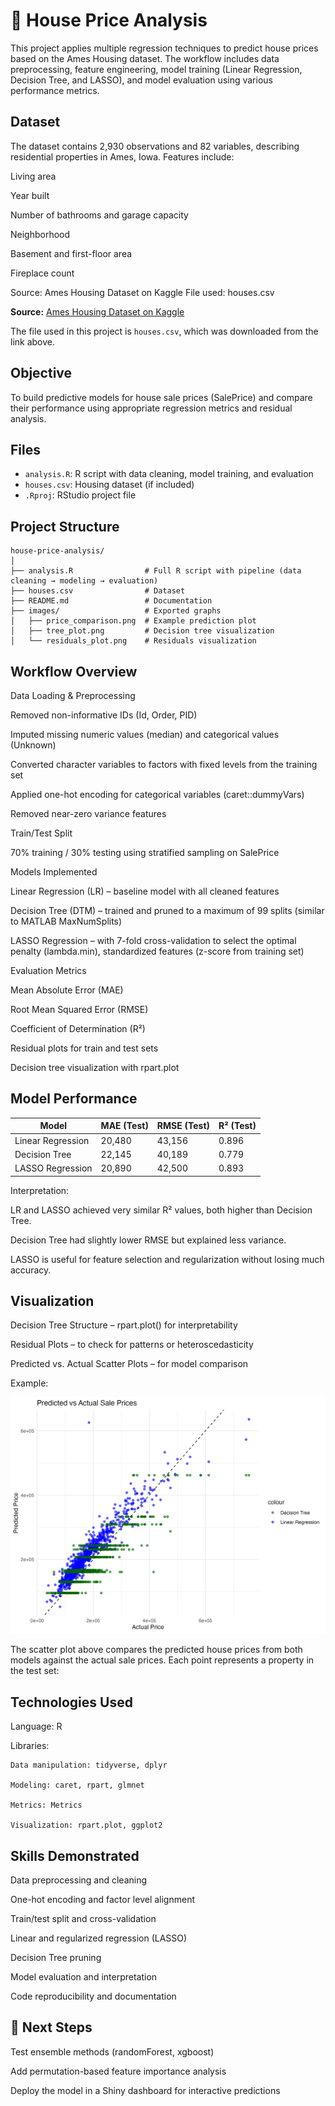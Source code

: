 # 🏡 House Price Analysis

This project applies multiple regression techniques to predict house prices based on the Ames Housing dataset.
The workflow includes data preprocessing, feature engineering, model training (Linear Regression, Decision Tree, and LASSO), and model evaluation using various performance metrics.

## Dataset
The dataset contains 2,930 observations and 82 variables, describing residential properties in Ames, Iowa.
Features include:

Living area

Year built

Number of bathrooms and garage capacity

Neighborhood

Basement and first-floor area

Fireplace count

Source: Ames Housing Dataset on Kaggle
File used: houses.csv

**Source:** [Ames Housing Dataset on Kaggle](https://www.kaggle.com/datasets/prevek18/ames-housing-dataset?resource=download)

The file used in this project is `houses.csv`, which was downloaded from the link above.

## Objective
To build predictive models for house sale prices (SalePrice) and compare their performance using appropriate regression metrics and residual analysis.

## Files
- `analysis.R`: R script with data cleaning, model training, and evaluation
- `houses.csv`: Housing dataset (if included)
- `.Rproj`: RStudio project file

## Project Structure
```
house-price-analysis/
│
├── analysis.R                # Full R script with pipeline (data cleaning → modeling → evaluation)
├── houses.csv                # Dataset
├── README.md                 # Documentation
├── images/                   # Exported graphs
│   ├── price_comparison.png  # Example prediction plot
│   ├── tree_plot.png         # Decision tree visualization
│   └── residuals_plot.png    # Residuals visualization

```

## Workflow Overview
Data Loading & Preprocessing

Removed non-informative IDs (Id, Order, PID)

Imputed missing numeric values (median) and categorical values (Unknown)

Converted character variables to factors with fixed levels from the training set

Applied one-hot encoding for categorical variables (caret::dummyVars)

Removed near-zero variance features

Train/Test Split

70% training / 30% testing using stratified sampling on SalePrice

Models Implemented

Linear Regression (LR) – baseline model with all cleaned features

Decision Tree (DTM) – trained and pruned to a maximum of 99 splits (similar to MATLAB MaxNumSplits)

LASSO Regression – with 7-fold cross-validation to select the optimal penalty (lambda.min), standardized features (z-score from training set)

Evaluation Metrics

Mean Absolute Error (MAE)

Root Mean Squared Error (RMSE)

Coefficient of Determination (R²)

Residual plots for train and test sets

Decision tree visualization with rpart.plot


## Model Performance

| Model             | MAE (Test) | RMSE (Test) | R² (Test) |
| ----------------- | ---------- | ----------- | --------- |
| Linear Regression | 20,480     | 43,156      | 0.896     |
| Decision Tree     | 22,145     | 40,189      | 0.779     |
| LASSO Regression  | 20,890     | 42,500      | 0.893     |


Interpretation:

LR and LASSO achieved very similar R² values, both higher than Decision Tree.

Decision Tree had slightly lower RMSE but explained less variance.

LASSO is useful for feature selection and regularization without losing much accuracy.


## Visualization
Decision Tree Structure – rpart.plot() for interpretability

Residual Plots – to check for patterns or heteroscedasticity

Predicted vs. Actual Scatter Plots – for model comparison

Example:

![Price Comparison](images/price_comparison.png)

The scatter plot above compares the predicted house prices from both models against the actual sale prices. Each point represents a property in the test set:


## Technologies Used
Language: R

Libraries:

    Data manipulation: tidyverse, dplyr
    
    Modeling: caret, rpart, glmnet
    
    Metrics: Metrics

    Visualization: rpart.plot, ggplot2

## Skills Demonstrated
Data preprocessing and cleaning

One-hot encoding and factor level alignment

Train/test split and cross-validation

Linear and regularized regression (LASSO)

Decision Tree pruning

Model evaluation and interpretation

Code reproducibility and documentation

## 🚀 Next Steps
Test ensemble methods (randomForest, xgboost)

Add permutation-based feature importance analysis

Deploy the model in a Shiny dashboard for interactive predictions
